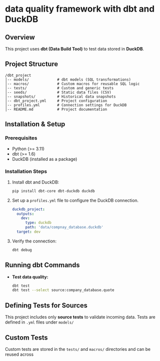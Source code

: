 # data quality framework with dbt and DuckDB

## Overview
This project uses **dbt (Data Build Tool)** to test data stored in **DuckDB**.

## Project Structure
```
/dbt_project
│-- models/             # dbt models (SQL transformations)
│-- macros/             # Custom macros for reusable SQL logic
│-- tests/              # Custom and generic tests
│-- seeds/              # Static data files (CSV)
│-- snapshots/          # Historical data snapshots
│-- dbt_project.yml     # Project configuration
│-- profiles.yml        # Connection settings for DuckDB
│-- README.md           # Project documentation
```

## Installation & Setup
### Prerequisites
- Python (>= 3.11)
- dbt (>= 1.6)
- DuckDB (installed as a package)

### Installation Steps
1. Install dbt and DuckDB:
   ```sh
   pip install dbt-core dbt-duckdb duckdb
   ```
2. Set up a `profiles.yml` file to configure the DuckDB connection.
   ```yaml
   duckdb_project:
     outputs:
       dev:
         type: duckdb
         path: 'data/compnay_database.duckdb'
     target: dev
   ```
3. Verify the connection:
   ```sh
   dbt debug
   ```

## Running dbt Commands

- **Test data quality:**
  ```sh
  dbt test
  dbt test --select source:company_database.quote        

  ```

## Defining Tests for Sources
This project includes only  **source tests** to validate incoming data. Tests are defined in `.yml` files under `models/`


## Custom Tests
Custom tests are stored in the `tests/` and  `macros/` directories and can be reused across 


